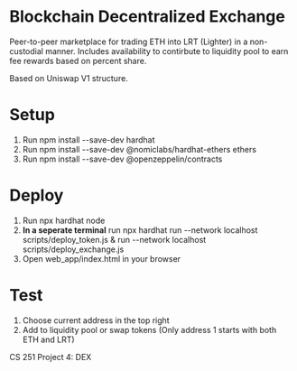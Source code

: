# Blockchain Decentralized Exchange

Peer-to-peer marketplace for trading ETH into LRT (Lighter) in a non-custodial manner.
Includes availability to contirbute to liquidity pool to earn fee rewards based on percent share.

Based on Uniswap V1 structure.

# Setup
1) Run npm install --save-dev hardhat
2) Run npm install --save-dev @nomiclabs/hardhat-ethers ethers
3) Run npm install --save-dev @openzeppelin/contracts

# Deploy
1) Run npx hardhat node
2) **In a seperate terminal** run npx hardhat run --network localhost scripts/deploy_token.js &
   run --network localhost scripts/deploy_exchange.js
3) Open web_app/index.html in your browser

# Test
1) Choose current address in the top right
2) Add to liquidity pool or swap tokens (Only address 1 starts with both ETH and LRT)

CS 251 Project 4: DEX
